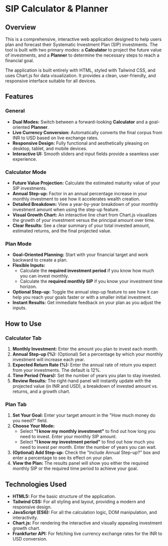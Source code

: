 # SIP Calculator & Planner

## Overview

This is a comprehensive, interactive web application designed to help users plan and forecast their Systematic Investment Plan (SIP) investments. The tool is built with two primary modes: a **Calculator** to project the future value of investments, and a **Planner** to determine the necessary steps to reach a financial goal.

The application is built entirely with HTML, styled with Tailwind CSS, and uses Chart.js for data visualization. It provides a clean, user-friendly, and responsive interface suitable for all devices.

## Features

### General

* **Dual Modes:** Switch between a forward-looking **Calculator** and a goal-oriented **Planner**.
* **Live Currency Conversion:** Automatically converts the final corpus from INR to USD based on live exchange rates.
* **Responsive Design:** Fully functional and aesthetically pleasing on desktop, tablet, and mobile devices.
* **Interactive UI:** Smooth sliders and input fields provide a seamless user experience.

### Calculator Mode

* **Future Value Projection:** Calculate the estimated maturity value of your SIP investments.
* **Annual Step-up:** Factor in an annual percentage increase in your monthly investment to see how it accelerates wealth creation.
* **Detailed Breakdown:** View a year-by-year breakdown of your monthly investment amount when using the step-up feature.
* **Visual Growth Chart:** An interactive line chart from Chart.js visualizes the growth of your investment versus the principal amount over time.
* **Clear Results:** See a clear summary of your total invested amount, estimated returns, and the final projected value.

### Plan Mode

* **Goal-Oriented Planning:** Start with your financial target and work backward to create a plan.
* **Flexible Inputs:**
    * Calculate the **required investment period** if you know how much you can invest monthly.
    * Calculate the **required monthly SIP** if you know your investment time horizon.
* **Optional Step-up:** Toggle the annual step-up feature to see how it can help you reach your goals faster or with a smaller initial investment.
* **Instant Results:** Get immediate feedback on your plan as you adjust the inputs.

## How to Use

### Calculator Tab

1.  **Monthly Investment:** Enter the amount you plan to invest each month.
2.  **Annual Step-up (%):** (Optional) Set a percentage by which your monthly investment will increase each year.
3.  **Expected Return Rate (%):** Enter the annual rate of return you expect from your investments. The default is 12%.
4.  **Time Period (Years):** Set the number of years you plan to stay invested.
5.  **Review Results:** The right-hand panel will instantly update with the projected value (in INR and USD), a breakdown of invested amount vs. returns, and a growth chart.

### Plan Tab

1.  **Set Your Goal:** Enter your target amount in the "How much money do you need?" field.
2.  **Choose Your Mode:**
    * Select **"I know my monthly investment"** to find out how long you need to invest. Enter your monthly SIP amount.
    * Select **"I know my investment period"** to find out how much you need to invest per month. Enter the number of years you can wait.
3.  **(Optional) Add Step-up:** Check the "Include Annual Step-up?" box and enter a percentage to see its effect on your plan.
4.  **View the Plan:** The results panel will show you either the required monthly SIP or the required time period to achieve your goal.

## Technologies Used

* **HTML5:** For the basic structure of the application.
* **Tailwind CSS:** For all styling and layout, providing a modern and responsive design.
* **JavaScript (ES6):** For all the calculation logic, DOM manipulation, and interactivity.
* **Chart.js:** For rendering the interactive and visually appealing investment growth chart.
* **Frankfurter API:** For fetching live currency exchange rates for the INR to USD conversion.
